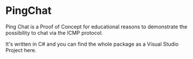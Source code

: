 # PingChat

Ping Chat is a Proof of Concept for educational reasons to demonstrate the possibility
to chat via the ICMP protocol.

It's written in C# and you can find the whole package as a Visual Studio Project here.
